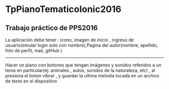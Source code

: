 # TpPianoTematicoIonic2016
Trabajo práctico de PPS2016
------------------------------------------------------------------------
 La aplicación debe tener :  icono, imagen de inicio , ingreso de usuario(emular login solo con nombre),Pagina del autor(nombre, apellido, foto de perfil, mail, gitHub  )

------------------------------------------------------------------------
Hacer un piano con botones que tengan imágenes  y sonidos referidos a un tema en particular(ej: animales , autos, sonidos de la naturaleza, etc) , al presiona el boton vibrar , y guardar la ultima melodia tocada en un archivo de texto en el dispositivo
